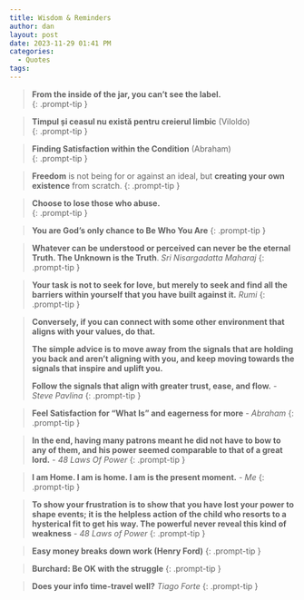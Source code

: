 ```yaml
---
title: Wisdom & Reminders
author: dan
layout: post
date: 2023-11-29 01:41 PM
categories:
  - Quotes
tags:
---
```

> **From the inside of the jar, you can’t see the label.**  
{: .prompt-tip }

> **Timpul și ceasul nu există pentru creierul limbic** (Viloldo)  
{: .prompt-tip }
	
> **Finding Satisfaction within the Condition** (Abraham)  
{: .prompt-tip }

> **Freedom** is not being for or against an ideal, but **creating your own existence** from scratch.
{: .prompt-tip }

> **Choose to lose those who abuse.**  
{: .prompt-tip }

> **You are God’s only chance to Be Who You Are**
{: .prompt-tip }

> **Whatever can be understood or perceived can never be the eternal Truth. The Unknown is the Truth**. *Sri Nisargadatta Maharaj*
{: .prompt-tip }

> **Your task is not to seek for love, but merely to seek and find all the barriers within yourself that you have built against it.** *Rumi*
{: .prompt-tip }

> **Conversely, if you can connect with some other environment that aligns with your values, do that.** 
> 
> **The simple advice is to move away from the signals that are holding you back and aren’t aligning with you, and keep moving towards the signals that inspire and uplift you.** 
> 
> **Follow the signals that align with greater trust, ease, and flow.** *- Steve Pavlina*
{: .prompt-tip }

> **Feel Satisfaction for “What Is” and eagerness for more** *- Abraham*
{: .prompt-tip }

> **In the end, having many patrons meant he did not have to bow to any of them, and his power seemed comparable to that of a great lord.** - *48 Laws Of Power*
{: .prompt-tip }

> **I am Home. I am is home. I am is the present moment.** *- Me*
{: .prompt-tip }

> **To show your frustration is to show that you have lost your power to shape events; it is the helpless action of the child who resorts to a hysterical fit to get his way. The powerful never reveal this kind of weakness** *- 48 Laws of Power*
{: .prompt-tip }

> **Easy money breaks down work (Henry Ford)**
{: .prompt-tip }

> **Burchard: Be OK with the struggle**
{: .prompt-tip }

> **Does your info time-travel well?** *Tiago Forte*
{: .prompt-tip }


